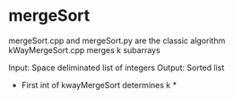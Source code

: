 # mergeSort

mergeSort.cpp and mergeSort.py are the classic algorithm
kWayMergeSort.cpp merges k subarrays

Input: Space deliminated list of integers
Output: Sorted list
* First int of kwayMergeSort determines k *


